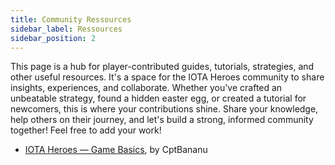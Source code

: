 ```yaml
---
title: Community Ressources
sidebar_label: Ressources
sidebar_position: 2
---
```


This page is a hub for player-contributed guides, tutorials, strategies, and other useful resources. It's a space for the IOTA Heroes community to share insights, experiences, and collaborate. Whether you've crafted an unbeatable strategy, found a hidden easter egg, or created a tutorial for newcomers, this is where your contributions shine. Share your knowledge, help others on their journey, and let's build a strong, informed community together! Feel free to add your work!


- [IOTA Heroes — Game Basics](https://medium.com/@CptBananu/iota-heroes-game-basics-99f7db089984), by CptBananu
